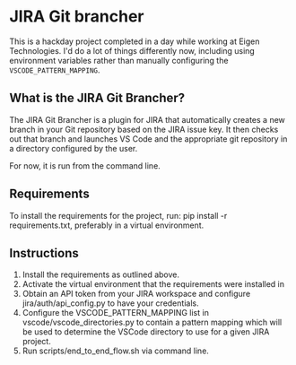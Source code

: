 # JIRA Git brancher

This is a hackday project completed in a day while working at Eigen Technologies.
I'd do a lot of things differently now, including using environment variables rather than manually configuring the `VSCODE_PATTERN_MAPPING`.

## What is the JIRA Git Brancher?

The JIRA Git Brancher is a plugin for JIRA that automatically creates a new branch in your Git repository based on the JIRA issue key.
It then checks out that branch and launches VS Code and the appropriate git repository in a directory configured by the user.

For now, it is run from the command line.

## **Requirements**

To install the requirements for the project, run: pip install -r requirements.txt, preferably in a virtual environment.

## **Instructions**

1. Install the requirements as outlined above.
2. Activate the virtual environment that the requirements were installed in
3. Obtain an API token from your JIRA workspace and configure jira/auth/api_config.py to have your credentials.
4. Configure the VSCODE_PATTERN_MAPPING list in vscode/vscode_directories.py to contain a pattern
   mapping which will be used to determine the VSCode directory to use for a given JIRA project.
5. Run scripts/end_to_end_flow.sh via command line.
